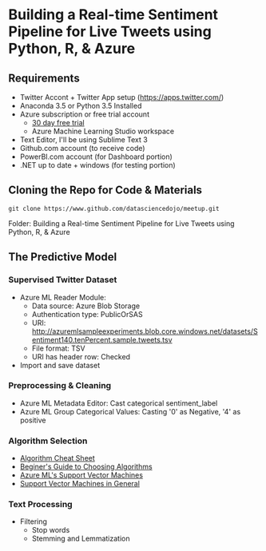 # Building a Real-time Sentiment Pipeline for Live Tweets using Python, R, & Azure

## Requirements
* Twitter Accont + Twitter App setup (https://apps.twitter.com/)
* Anaconda 3.5 or Python 3.5 Installed
* Azure subscription or free trial account
	* [30 day free trial](https://azure.microsoft.com/en-us/pricing/free-trial/)
	* Azure Machine Learning Studio workspace
* Text Editor, I'll be using Sublime Text 3
* Github.com account (to receive code)
* PowerBI.com account (for Dashboard portion)
* .NET up to date + windows (for testing portion)

## Cloning the Repo for Code & Materials
```
git clone https://www.github.com/datasciencedojo/meetup.git
```
Folder: Building a Real-time Sentiment Pipeline for Live Tweets using Python, R, & Azure

## The Predictive Model

### Supervised Twitter Dataset
* Azure ML Reader Module:
	* Data source: Azure Blob Storage
	* Authentication type: PublicOrSAS
	* URI: http://azuremlsampleexperiments.blob.core.windows.net/datasets/Sentiment140.tenPercent.sample.tweets.tsv
	* File format: TSV
	* URI has header row: Checked
* Import and save dataset

### Preprocessing & Cleaning
* Azure ML Metadata Editor: Cast categorical sentiment_label
* Azure ML Group Categorical Values: Casting '0' as Negative, '4' as positive

### Algorithm Selection
* [Algorithm Cheat Sheet](https://azure.microsoft.com/en-us/documentation/articles/machine-learning-algorithm-cheat-sheet/)
* [Beginer's Guide to Choosing Algorithms](https://azure.microsoft.com/en-us/documentation/articles/machine-learning-algorithm-choice/)
* [Azure ML's Support Vector Machines](https://msdn.microsoft.com/en-us/library/azure/dn905835.aspx)
* [Support Vector Machines in General](https://en.wikipedia.org/wiki/Support_vector_machine)

### Text Processing
* Filtering
	* Stop words
	* Stemming and Lemmatization